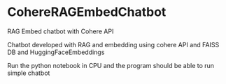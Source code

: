 # CohereRAGEmbedChatbot
RAG Embed chatbot with Cohere API

Chatbot developed with RAG and embedding using cohere API and FAISS DB and HuggingFaceEmbeddings

Run the python notebook in CPU and the program should be able to run simple chatbot
